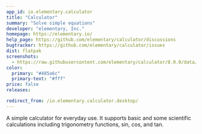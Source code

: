 ```yaml
---
app_id: io.elementary.calculator
title: "Calculator"
summary: "Solve simple equations"
developer: "elementary, Inc."
homepage: https://elementary.io/
help_page: https://github.com/elementary/calculator/discussions
bugtracker: https://github.com/elementary/calculator/issues
dist: flatpak
screenshots:
  - https://raw.githubusercontent.com/elementary/calculator/8.0.0/data/screenshot@2x.png
color:
  primary: "#485a6c"
  primary-text: "#fff"
price: false
releases:

redirect_from: /io.elementary.calculator.desktop/
---
```


<p>A simple calculator for everyday use. It supports basic and some scientific calculations including trigonometry functions, sin, cos, and tan.</p>